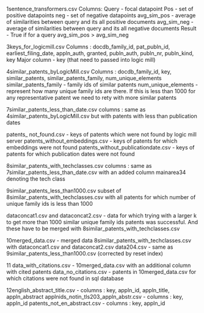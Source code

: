 1sentence_transformers.csv
Columns: 
Query - focal datapoint
Pos - set of positive datapoints
neg - set of negative datapoints
avg_sim_pos - average of similarities between query and its all positive documents
avg_sim_neg - average of similarities between query and its all negative documents
Result - True if for a query avg_sim_pos > avg_sim_neg

3keys_for_logicmill.csv
Columns : docdb_family_id, pat_publn_id, earliest_filing_date, appln_auth, granted, publn_auth, publn_nr, publn_kind, key
Major column - key (that need to passed into logic mill)

4similar_patents_byLogicMill.csv
Columns : docdb_family_id, key, similar_patents, similar_patents_family, num_unique_elements
similar_patents_family - family ids of similar patents
num_unique_elements - represent how many unique family ids are there. If this is less than 1000 for any representative patent we need to rety with more similar patents

7similar_patents_less_than_date.csv
columns : same as 4similar_patents_byLogicMill.csv but with patents with less than publication dates

patents_ not_found.csv - keys of patents which were not found by logic mill server
patents_without_embeddings.csv - keys of patents for which embeddings were not found
patents_without_publicationdate.csv - keys of patents for which publication dates were not found

8similar_patents_with_techclasses.csv
columns : same as 7similar_patents_less_than_date.csv with an added column mainarea34 denoting the tech class

9similar_patents_less_than1000.csv
subset of 8similar_patents_with_techclasses.csv with all patents for which number of unique family ids is less than 1000

dataconcat1.csv and dataconcat2.csv - data for which trying with a larger k to get more than 1000 similar unique family ids patents was successful. And these have to be merged with 8similar_patents_with_techclasses.csv

10merged_data.csv - merged data 8similar_patents_with_techclasses.csv with dataconcat1.csv and dataconcat2.csv
data204.csv - same as 9similar_patents_less_than1000.csv (corrected by reset index)

11
data_with_citations.csv - 10merged_data.csv with an additional column with cited patents
data_no_citations.csv - patents in 10merged_data.csv for which citations were not found in sql database

12english_abstract_title.csv - columns : key, appln_id, appln_title, appln_abstract
applnids_notin_tls203_appln_abstr.csv - columns : key, appln_id
patents_not_en_abstract.csv - columns : key, appln_id